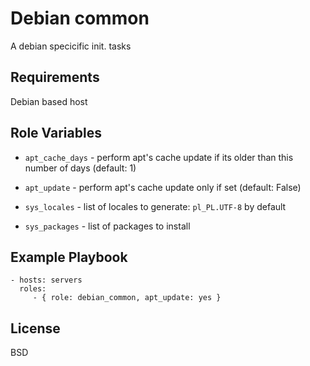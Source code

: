 Debian common
=============

A debian specicific init. tasks

Requirements
------------

Debian based host

Role Variables
--------------

- `apt_cache_days` - perform apt's cache update if its older than this number of days (default: 1)
- `apt_update` - perform apt's cache update only if set (default: False)

- `sys_locales` - list of locales to generate: `pl_PL.UTF-8` by default
- `sys_packages` - list of packages to install

Example Playbook
----------------

    - hosts: servers
      roles:
         - { role: debian_common, apt_update: yes }

License
-------

BSD
